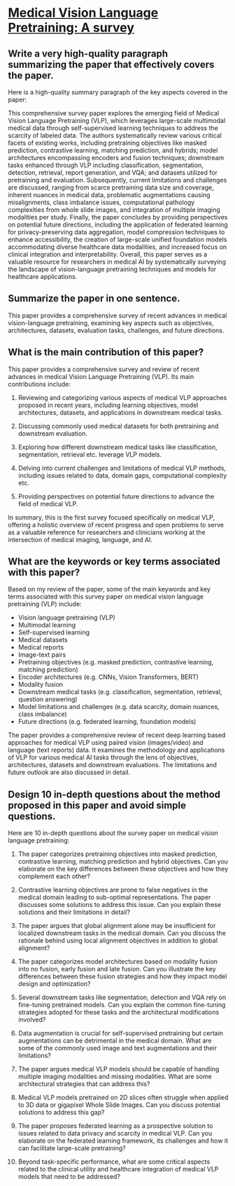 # [Medical Vision Language Pretraining: A survey](https://arxiv.org/abs/2312.06224)

## Write a very high-quality paragraph summarizing the paper that effectively covers the paper.

 Here is a high-quality summary paragraph of the key aspects covered in the paper:

This comprehensive survey paper explores the emerging field of Medical Vision Language Pretraining (VLP), which leverages large-scale multimodal medical data through self-supervised learning techniques to address the scarcity of labeled data. The authors systematically review various critical facets of existing works, including pretraining objectives like masked prediction, contrastive learning, matching prediction, and hybrids; model architectures encompassing encoders and fusion techniques; downstream tasks enhanced through VLP including classification, segmentation, detection, retrieval, report generation, and VQA; and datasets utilized for pretraining and evaluation. Subsequently, current limitations and challenges are discussed, ranging from scarce pretraining data size and coverage, inherent nuances in medical data, problematic augmentations causing misalignments, class imbalance issues, computational pathology complexities from whole slide images, and integration of multiple imaging modalities per study. Finally, the paper concludes by providing perspectives on potential future directions, including the application of federated learning for privacy-preserving data aggregation, model compression techniques to enhance accessibility, the creation of large-scale unified foundation models accommodating diverse healthcare data modalities, and increased focus on clinical integration and interpretability. Overall, this paper serves as a valuable resource for researchers in medical AI by systematically surveying the landscape of vision-language pretraining techniques and models for healthcare applications.


## Summarize the paper in one sentence.

 This paper provides a comprehensive survey of recent advances in medical vision-language pretraining, examining key aspects such as objectives, architectures, datasets, evaluation tasks, challenges, and future directions.


## What is the main contribution of this paper?

 This paper provides a comprehensive survey and review of recent advances in medical Vision Language Pretraining (VLP). Its main contributions include:

1) Reviewing and categorizing various aspects of medical VLP approaches proposed in recent years, including learning objectives, model architectures, datasets, and applications in downstream medical tasks. 

2) Discussing commonly used medical datasets for both pretraining and downstream evaluation.

3) Exploring how different downstream medical tasks like classification, segmentation, retrieval etc. leverage VLP models. 

4) Delving into current challenges and limitations of medical VLP methods, including issues related to data, domain gaps, computational complexity etc.

5) Providing perspectives on potential future directions to advance the field of medical VLP.

In summary, this is the first survey focused specifically on medical VLP, offering a holistic overview of recent progress and open problems to serve as a valuable reference for researchers and clinicians working at the intersection of medical imaging, language, and AI.


## What are the keywords or key terms associated with this paper?

 Based on my review of the paper, some of the main keywords and key terms associated with this survey paper on medical vision language pretraining (VLP) include:

- Vision language pretraining (VLP)
- Multimodal learning
- Self-supervised learning 
- Medical datasets
- Medical reports
- Image-text pairs
- Pretraining objectives (e.g. masked prediction, contrastive learning, matching prediction) 
- Encoder architectures (e.g. CNNs, Vision Transformers, BERT)
- Modality fusion  
- Downstream medical tasks (e.g. classification, segmentation, retrieval, question answering)
- Model limitations and challenges (e.g. data scarcity, domain nuances, class imbalance)
- Future directions (e.g. federated learning, foundation models)

The paper provides a comprehensive review of recent deep learning based approaches for medical VLP using paired vision (images/video) and language (text reports) data. It examines the methodology and applications of VLP for various medical AI tasks through the lens of objectives, architectures, datasets and downstream evaluations. The limitations and future outlook are also discussed in detail.


## Design 10 in-depth questions about the method proposed in this paper and avoid simple questions.

 Here are 10 in-depth questions about the survey paper on medical vision language pretraining:

1. The paper categorizes pretraining objectives into masked prediction, contrastive learning, matching prediction and hybrid objectives. Can you elaborate on the key differences between these objectives and how they complement each other? 

2. Contrastive learning objectives are prone to false negatives in the medical domain leading to sub-optimal representations. The paper discusses some solutions to address this issue. Can you explain these solutions and their limitations in detail?

3. The paper argues that global alignment alone may be insufficient for localized downstream tasks in the medical domain. Can you discuss the rationale behind using local alignment objectives in addition to global alignment?

4. The paper categorizes model architectures based on modality fusion into no fusion, early fusion and late fusion. Can you illustrate the key differences between these fusion strategies and how they impact model design and optimization?

5. Several downstream tasks like segmentation, detection and VQA rely on fine-tuning pretrained models. Can you explain the common fine-tuning strategies adopted for these tasks and the architectural modifications involved?

6. Data augmentation is crucial for self-supervised pretraining but certain augmentations can be detrimental in the medical domain. What are some of the commonly used image and text augmentations and their limitations?

7. The paper argues medical VLP models should be capable of handling multiple imaging modalities and missing modalities. What are some architectural strategies that can address this?

8. Medical VLP models pretrained on 2D slices often struggle when applied to 3D data or gigapixel Whole Slide Images. Can you discuss potential solutions to address this gap? 

9. The paper proposes federated learning as a prospective solution to issues related to data privacy and scarcity in medical VLP. Can you elaborate on the federated learning framework, its challenges and how it can facilitate large-scale pretraining?

10. Beyond task-specific performance, what are some critical aspects related to the clinical utility and healthcare integration of medical VLP models that need to be addressed?
